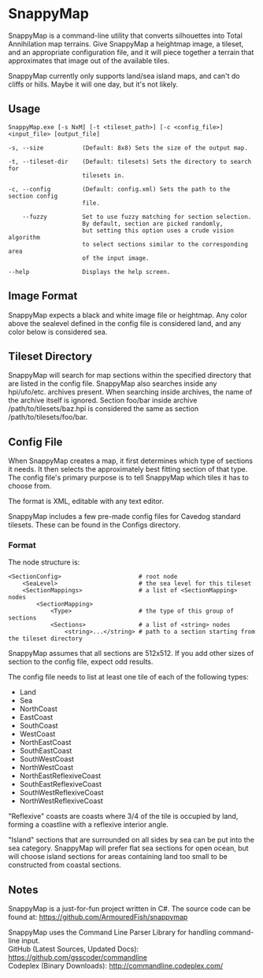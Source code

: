 # SnappyMap

SnappyMap is a command-line utility that converts silhouettes
into Total Annihilation map terrains.
Give SnappyMap a heightmap image, a tileset,
and an appropriate configuration file,
and it will piece together a terrain that approximates that image
out of the available tiles.

SnappyMap currently only supports land/sea island maps,
and can't do cliffs or hills.
Maybe it will one day, but it's not likely.

## Usage

    SnappyMap.exe [-s NxM] [-t <tileset_path>] [-c <config_file>] <input_file> [output_file]

    -s, --size           (Default: 8x8) Sets the size of the output map.

    -t, --tileset-dir    (Default: tilesets) Sets the directory to search for
                         tilesets in.

    -c, --config         (Default: config.xml) Sets the path to the section config
                         file.

        --fuzzy          Set to use fuzzy matching for section selection.
                         By default, section are picked randomly,
                         but setting this option uses a crude vision algorithm
                         to select sections similar to the corresponding area
                         of the input image.

    --help               Displays the help screen.

## Image Format

SnappyMap expects a black and white image file or heightmap.
Any color above the sealevel defined in the config file is considered land,
and any color below is considered sea.

## Tileset Directory

SnappyMap will search for map sections within the specified directory
that are listed in the config file.
SnappyMap also searches inside any hpi/ufo/etc. archives present.
When searching inside archives, the name of the archive itself is ignored.
Section foo/bar inside archive /path/to/tilesets/baz.hpi
is considered the same as section /path/to/tilesets/foo/bar.

## Config File

When SnappyMap creates a map,
it first determines which type of sections it needs.
It then selects the approximately best fitting section of that type.
The config file's primary purpose is to tell SnappyMap
which tiles it has to choose from.

The format is XML, editable with any text editor.

SnappyMap includes a few pre-made config files for Cavedog standard tilesets.
These can be found in the Configs directory.

### Format

The node structure is:

    <SectionConfig>                      # root node
        <SeaLevel>                       # the sea level for this tileset
        <SectionMappings>                # a list of <SectionMapping> nodes
            <SectionMapping>
                <Type>                   # the type of this group of sections
                <Sections>               # a list of <string> nodes
                    <string>...</string> # path to a section starting from the tileset directory

SnappyMap assumes that all sections are 512x512.
If you add other sizes of section to the config file, expect odd results.

The config file needs to list at least one tile of each of the following types:

* Land
* Sea
* NorthCoast
* EastCoast
* SouthCoast
* WestCoast
* NorthEastCoast
* SouthEastCoast
* SouthWestCoast
* NorthWestCoast
* NorthEastReflexiveCoast
* SouthEastReflexiveCoast
* SouthWestReflexiveCoast
* NorthWestReflexiveCoast

"Reflexive" coasts are coasts where 3/4 of the tile is occupied by land,
forming a coastline with a reflexive interior angle.

"Island" sections that are surrounded on all sides by sea
can be put into the sea category.
SnappyMap will prefer flat sea sections for open ocean,
but will choose island sections for areas containing land too small
to be constructed from coastal sections.

## Notes

SnappyMap is a just-for-fun project written in C#.
The source code can be found at:
https://github.com/ArmouredFish/snappymap

SnappyMap uses the Command Line Parser Library for handling command-line input.  
GitHub (Latest Sources, Updated Docs): https://github.com/gsscoder/commandline  
Codeplex (Binary Downloads): http://commandline.codeplex.com/
